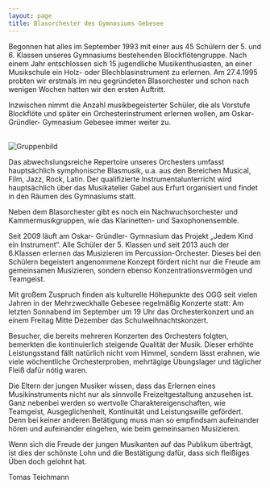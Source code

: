 ```yaml
---
layout: page
title: Blasorchester des Gymnasiums Gebesee
---
```


Begonnen hat alles im September 1993 mit einer aus 45 Schülern der 5. und 6. Klassen unseres Gymnasiums bestehenden
Blockflötengruppe. Nach einem Jahr entschlossen sich 15 jugendliche Musikenthusiasten, an einer Musikschule ein Holz-
oder Blechblasinstrument zu erlernen. Am 27.4.1995 probten wir erstmals im neu gegründeten Blasorchester und schon nach
wenigen Wochen  hatten wir den ersten Auftritt.

Inzwischen nimmt die Anzahl musikbegeisterter Schüler, die als Vorstufe Blockflöte und später ein Orchesterinstrument
erlernen wollen, am Oskar- Gründler- Gymnasium Gebesee immer weiter zu.

<div class="row">
    <div class="two columns">&nbsp;</div>
    <div class="eight columns">
        <img src="{{'/assets/images/intro.jpg' | relative_url }}" alt="Gruppenbild" class="u-max-full-width"/>
    </div>
    <div class="two columns"></div>
</div>

Das abwechslungsreiche Repertoire unseres Orchesters umfasst hauptsächlich symphonische Blasmusik, u.a. aus den
Bereichen Musical, Film, Jazz, Rock, Latin. Der qualifizierte Instrumentalunterricht wird hauptsächlich über das
Musikatelier Gabel aus Erfurt organisiert und findet in den Räumen des Gymnasiums statt.

Neben dem Blasorchester gibt es noch ein Nachwuchsorchester und Kammermusikgruppen, wie das Klarinetten- und Saxophonensemble.

Seit 2009 läuft am Oskar- Gründler- Gymnasium das Projekt „Jedem Kind ein Instrument“. Alle Schüler der 5. Klassen und
seit 2013 auch der 6.Klassen erlernen das Musizieren im Percussion-Orchester. Dieses bei den Schülern begeistert
angenommene Konzept fördert nicht nur die Freude am gemeinsamen Musizieren, sondern ebenso Konzentrationsvermögen und
Teamgeist.

Mit großem Zuspruch finden als kulturelle Höhepunkte des OGG seit vielen Jahren in der Mehrzweckhalle Gebesee regelmäßig
Konzerte statt: Am letzten Sonnabend im September um 19 Uhr das Orchesterkonzert und an einem Freitag Mitte Dezember
das Schulweihnachtskonzert.

Besucher, die bereits mehreren Konzerten des Orchesters folgten, bemerkten die kontinuierlich steigende Qualität der
Musik. Dieser erhöhte Leistungsstand fällt natürlich nicht vom Himmel, sondern lässt erahnen, wie viele wöchentliche
Orchesterproben, mehrtägige Übungslager und täglicher Fleiß dafür nötig waren.

Die Eltern der jungen Musiker wissen, dass das Erlernen eines Musikinstruments nicht nur als sinnvolle Freizeitgestaltung
anzusehen ist. Ganz nebenbei werden so wertvolle Charaktereigenschaften, wie Teamgeist, Ausgeglichenheit, Kontinuität und
Leistungswille gefördert. Denn bei keiner anderen Betätigung muss man so empfindsam aufeinander hören und aufeinander eingehen,
wie beim gemeinsamen Musizieren.

Wenn sich die Freude der jungen Musikanten auf das Publikum überträgt, ist dies der schönste Lohn und die Bestätigung dafür,
dass sich  fleißiges Üben doch gelohnt hat.


Tomas Teichmann